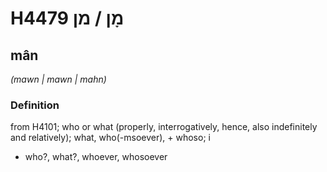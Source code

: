 # H4479 מָן / מן

## mân

_(mawn | mawn | mahn)_

### Definition

from H4101; who or what (properly, interrogatively, hence, also indefinitely and relatively); what, who(-msoever), + whoso; i

- who?, what?, whoever, whosoever
